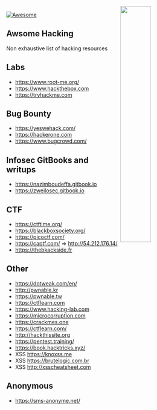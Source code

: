 <img src="https://octodex.github.com/images/privateinvestocat.jpg" align="right" width="40%">

[![Awesome](https://cdn.rawgit.com/sindresorhus/awesome/d7305f38d29fed78fa85652e3a63e154dd8e8829/media/badge.svg)](https://github.com/sindresorhus/awesome)

Awsome Hacking
---

Non exhaustive list of hacking resources

Labs
---

- https://www.root-me.org/
- https://www.hackthebox.com
- https://tryhackme.com

Bug Bounty
---

- https://yeswehack.com/
- https://hackerone.com
- https://www.bugcrowd.com/

Infosec GitBooks and writups
---

- https://nazimboudeffa.gitbook.io
- https://zweilosec.gitbook.io

CTF
----

- https://ctftime.org/
- https://blackboxsociety.org/
- https://picoctf.com/
- https://captf.com/ => http://54.212.176.14/
- https://thebkackside.fr

Other
----

- https://dotweak.com/en/
- http://pwnable.kr
- https://pwnable.tw
- https://ctflearn.com
- https://www.hacking-lab.com
- https://microcorruption.com
- https://crackmes.one
- https://ctflearn.com/
- http://hackthissite.org
- https://pentest.training/
- https://book.hacktricks.xyz/
- XSS https://knoxss.me
- XSS https://brutelogic.com.br
- XSS http://xsscheatsheet.com

Anonymous
---

- https://sms-anonyme.net/



